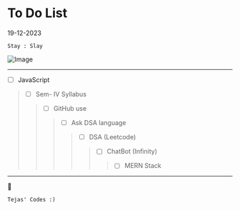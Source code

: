# To Do List

19-12-2023
```
Stay : Slay
```

![Image]([https://cdn.iconscout.com/icon/free/png-256/free-markdown-1-457956.png](https://i.pinimg.com/originals/53/96/c2/5396c2561c99075688c061fb7f8354c5.gif))

---

- [ ] JavaScript
>- [ ] Sem- IV Syllabus
>>- [ ] GitHub use
>>>- [ ] Ask DSA language
>>>>- [ ] DSA (Leetcode)
>>>>>- [ ] ChatBot (Infinity)
>>>>>>- [ ] MERN Stack

---
:rocket:


    Tejas' Codes :)

